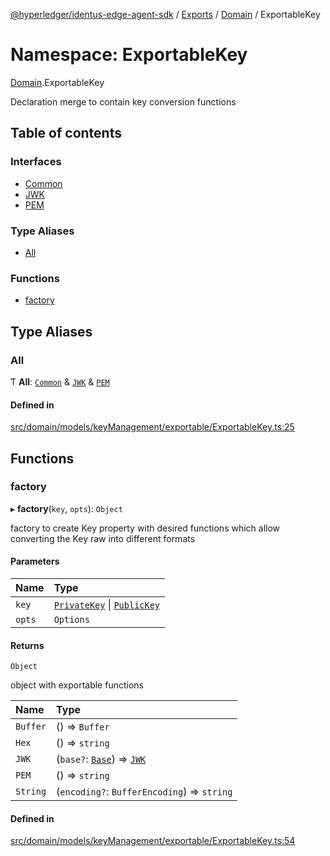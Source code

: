 [@hyperledger/identus-edge-agent-sdk](../README.md) / [Exports](../modules.md) / [Domain](Domain.md) / ExportableKey

# Namespace: ExportableKey

[Domain](Domain.md).ExportableKey

Declaration merge to contain key conversion functions

## Table of contents

### Interfaces

- [Common](../interfaces/Domain.ExportableKey.Common.md)
- [JWK](../interfaces/Domain.ExportableKey.JWK.md)
- [PEM](../interfaces/Domain.ExportableKey.PEM.md)

### Type Aliases

- [All](Domain.ExportableKey.md#all)

### Functions

- [factory](Domain.ExportableKey.md#factory)

## Type Aliases

### All

Ƭ **All**: [`Common`](../interfaces/Domain.ExportableKey.Common.md) & [`JWK`](../interfaces/Domain.ExportableKey.JWK.md) & [`PEM`](../interfaces/Domain.ExportableKey.PEM.md)

#### Defined in

[src/domain/models/keyManagement/exportable/ExportableKey.ts:25](https://github.com/hyperledger/identus-edge-agent-sdk-ts/blob/b1a74ed6fd4a9050ce3bb69d50435414a88a059a/src/domain/models/keyManagement/exportable/ExportableKey.ts#L25)

## Functions

### factory

▸ **factory**(`key`, `opts`): `Object`

factory to create Key property with desired functions
which allow converting the Key raw into different formats

#### Parameters

| Name | Type |
| :------ | :------ |
| `key` | [`PrivateKey`](../classes/Domain.PrivateKey.md) \| [`PublicKey`](../classes/Domain.PublicKey.md) |
| `opts` | `Options` |

#### Returns

`Object`

object with exportable functions

| Name | Type |
| :------ | :------ |
| `Buffer` | () => `Buffer` |
| `Hex` | () => `string` |
| `JWK` | (`base?`: [`Base`](../interfaces/Domain.JWK.Base.md)) => [`JWK`](Domain.md#jwk) |
| `PEM` | () => `string` |
| `String` | (`encoding?`: `BufferEncoding`) => `string` |

#### Defined in

[src/domain/models/keyManagement/exportable/ExportableKey.ts:54](https://github.com/hyperledger/identus-edge-agent-sdk-ts/blob/b1a74ed6fd4a9050ce3bb69d50435414a88a059a/src/domain/models/keyManagement/exportable/ExportableKey.ts#L54)
